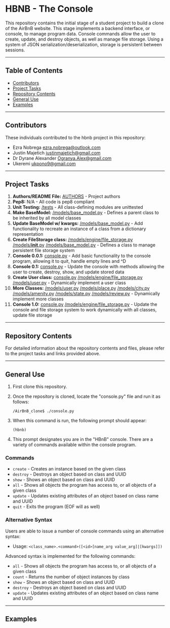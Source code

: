 # HBNB - The Console

This repository contains the initial stage of a student project to build a clone of the AirBnB website. This stage implements a backend interface, or console, to manage program data. Console commands allow the user to create, update, and destroy objects, as well as manage file storage. Using a system of JSON serialization/deserialization, storage is persistent between sessions.

---

## Table of Contents

- [Contributors](#contributors)
- [Project Tasks](#project-tasks)
- [Repository Contents](#repository-contents)
- [General Use](#general-use)
- [Examples](#examples)

---

## Contributors

These individuals contributed to the hbnb project in this repository:

- Ezra Nobrega <ezra.nobrega@outlook.com>
- Justin Majetich <justinmajetich@gmail.com>
- Dr Dyrane Alexander <Ogranya.Alex@gmail.com>
- Ukeremi <ukpono9@gmail.com>

---

## Project Tasks

1. **Authors/README File:** [AUTHORS](https://github.com/justinmajetich/AirBnB_clone/blob/dev/AUTHORS) - Project authors
2. **Pep8:** N/A - All code is pep8 compliant
3. **Unit Testing:** [/tests](https://github.com/justinmajetich/AirBnB_clone/tree/dev/tests) - All class-defining modules are unittested
4. **Make BaseModel:** [/models/base_model.py](https://github.com/justinmajetich/AirBnB_clone/blob/dev/models/base_model.py) - Defines a parent class to be inherited by all model classes
5. **Update BaseModel w/ kwargs:** [/models/base_model.py](https://github.com/justinmajetich/AirBnB_clone/blob/dev/models/base_model.py) - Add functionality to recreate an instance of a class from a dictionary representation
6. **Create FileStorage class:** [/models/engine/file_storage.py](https://github.com/justinmajetich/AirBnB_clone/blob/dev/models/engine/file_storage.py) [/models/__init__.py](https://github.com/justinmajetich/AirBnB_clone/blob/dev/models/__init__.py) [/models/base_model.py](https://github.com/justinmajetich/AirBnB_clone/blob/dev/models/base_model.py) - Defines a class to manage persistent file storage system
7. **Console 0.0.1:** [console.py](https://github.com/justinmajetich/AirBnB_clone/blob/dev/console.py) - Add basic functionality to the console program, allowing it to quit, handle empty lines and ^D
8. **Console 0.1:** [console.py](https://github.com/justinmajetich/AirBnB_clone/blob/dev/console.py) - Update the console with methods allowing the user to create, destroy, show, and update stored data
9. **Create User class:** [console.py](https://github.com/justinmajetich/AirBnB_clone/blob/dev/console.py) [/models/engine/file_storage.py](https://github.com/justinmajetich/AirBnB_clone/blob/dev/models/engine/file_storage.py) [/models/user.py](https://github.com/justinmajetich/AirBnB_clone/blob/dev/models/user.py) - Dynamically implement a user class
10. **More Classes:** [/models/user.py](https://github.com/justinmajetich/AirBnB_clone/blob/dev/models/user.py) [/models/place.py](https://github.com/justinmajetich/AirBnB_clone/blob/dev/models/place.py) [/models/city.py](https://github.com/justinmajetich/AirBnB_clone/blob/dev/models/city.py) [/models/amenity.py](https://github.com/justinmajetich/AirBnB_clone/blob/dev/models/amenity.py) [/models/state.py](https://github.com/justinmajetich/AirBnB_clone/blob/dev/models/state.py) [/models/review.py](https://github.com/justinmajetich/AirBnB_clone/blob/dev/models/review.py) - Dynamically implement more classes
11. **Console 1.0:** [console.py](https://github.com/justinmajetich/AirBnB_clone/blob/dev/console.py) [/models/engine/file_storage.py](https://github.com/justinmajetich/AirBnB_clone/blob/dev/models/engine/file_storage.py) - Update the console and file storage system to work dynamically with all classes, update file storage

---

## Repository Contents

For detailed information about the repository contents and files, please refer to the project tasks and links provided above.

---

## General Use

1. First clone this repository.

2. Once the repository is cloned, locate the "console.py" file and run it as follows:
   ```
   /AirBnB_clone$ ./console.py
   ```

3. When this command is run, the following prompt should appear:
   ```
   (hbnb)
   ```

4. This prompt designates you are in the "HBnB" console. There are a variety of commands available within the console program.

### Commands

- `create` - Creates an instance based on the given class
- `destroy` - Destroys an object based on class and UUID
- `show` - Shows an object based on class and UUID
- `all` - Shows all objects the program has access to, or all objects of a given class
- `update` - Updates existing attributes of an object based on class name and UUID
- `quit` - Exits the program (EOF will as well)

### Alternative Syntax

Users are able to issue a number of console commands using an alternative syntax:

- Usage: `<class_name>.<command>([<id>[name_arg value_arg]|[kwargs]])`

Advanced syntax is implemented for the following commands:

- `all` - Shows all objects the program has access to, or all objects of a given class
- `count` - Returns the number of object instances by class
- `show` - Shows an object based on class and UUID
- `destroy` - Destroys an object based on class and UUID
- `update` - Updates existing attributes of an object based on class name and UUID

---

## Examples
